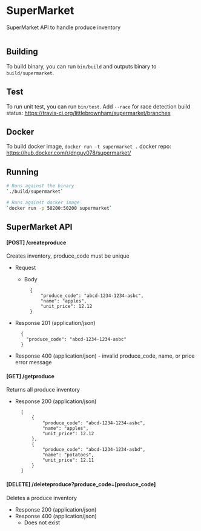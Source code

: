# SuperMarket
SuperMarket API to handle produce inventory
<p><a class="no-attachment-icon" href="https://travis-ci.org/littlebrownham/supermarket" target="_blank"><img src="https://travis-ci.org/littlebrownham/supermarket.svg?branch=master" alt=""></a></p>


## Building
To build binary, you can run `bin/build` and outputs binary to `build/supermarket`.

## Test
To run unit test, you can run `bin/test`. Add `--race` for race detection
build status: https://travis-ci.org/littlebrownham/supermarket/branches

## Docker
To build docker image, `docker run -t supermarket .`
docker repo: https://hub.docker.com/r/dnguy078/supermarket/

## Running
``` bash
# Runs against the binary
`./build/supermarket`

# Runs against docker image
`docker run -p 50200:50200 supermarket`
```


## SuperMarket API
#### [POST] /createproduce
Creates inventory, produce_code must be unique
+ Request
    + Body

            {
                "produce_code": "abcd-1234-1234-asbc",
                "name": "apples",
                "unit_price": 12.12
            }


+ Response 201 (application/json)

        {
          "produce_code": "abcd-1234-1234-asbc"
        }

+ Response 400 (application/json)
        - invalid produce_code, name, or price error message

#### [GET] /getproduce
Returns all produce inventory
+ Response 200 (application/json)

        [
            {
                "produce_code": "abcd-1234-1234-asbc",
                "name": "apples",
                "unit_price": 12.12
            },
            {
                "produce_code": "abcd-1234-1234-asbd",
                "name": "potatoes",
                "unit_price": 12.11
            }
        ]
#### [DELETE] /deleteproduce?produce_code=[produce_code]
Deletes a produce inventory
+ Response 200 (application/json)
+ Response 400 (application/json)
    - Does not exist

